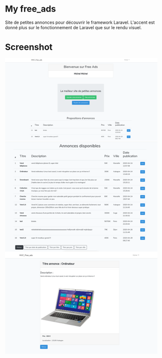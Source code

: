 # My free_ads

Site de petites annonces pour découvrir le framework Laravel.
L'accent est donné plus sur le fonctionnement de Laravel que sur le rendu visuel.

# Screenshot

![alt text](https://github.com/Lucilelebeau/My_freeAds/blob/master/img_freeads/Capture%20d%E2%80%99%C3%A9cran_2020-06-26_23-35-07.png)
![alt text](https://github.com/Lucilelebeau/My_freeAds/blob/master/img_freeads/Capture%20d%E2%80%99%C3%A9cran_2020-06-26_23-40-25.png)
![alt text](https://github.com/Lucilelebeau/My_freeAds/blob/master/img_freeads/Capture%20d%E2%80%99%C3%A9cran_2020-06-26_23-24-22.png)
